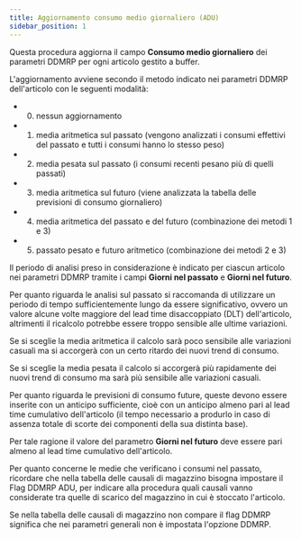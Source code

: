 ```yaml
---
title: Aggiornamento consumo medio giornaliero (ADU)
sidebar_position: 1
---
```

Questa procedura aggiorna il campo **Consumo medio giornaliero** dei parametri DDMRP per ogni articolo gestito a buffer.

L'aggiornamento avviene secondo il metodo indicato nei parametri DDMRP dell'articolo con le seguenti modalità:


  - 0) nessun aggiornamento
  - 1) media aritmetica sul passato (vengono analizzati i consumi effettivi del passato e tutti i consumi hanno lo stesso peso)
  - 2) media pesata sul passato (i consumi recenti pesano più di quelli passati)
  - 3) media aritmetica sul futuro (viene analizzata la tabella delle previsioni di consumo giornaliero)
  - 4) media aritmetica del passato e del futuro (combinazione dei metodi 1 e 3)
  - 5) passato pesato e futuro aritmetico (combinazione dei metodi 2 e 3)

Il periodo di analisi preso in considerazione è indicato per ciascun articolo nei parametri DDMRP tramite i campi **Giorni nel passato** e **Giorni nel futuro**.

Per quanto riguarda le analisi sul passato si raccomanda di utilizzare un periodo di tempo sufficientemente lungo da essere significativo, ovvero un valore alcune volte maggiore del lead time disaccoppiato (DLT) dell'articolo, altrimenti il ricalcolo potrebbe essere troppo sensible alle ultime variazioni.

Se si sceglie la media aritmetica il calcolo sarà poco sensibile alle variazioni casuali ma si accorgerà con un certo ritardo dei nuovi trend di consumo.

Se si sceglie la media pesata il calcolo si accorgerà più rapidamente dei nuovi trend di consumo ma sarà più sensibile alle variazioni casuali.

Per quanto riguarda le previsioni di consumo future, queste devono essere inserite con un anticipo sufficiente, cioè con un anticipo almeno pari al lead time cumulativo dell'articolo (il tempo necessario a produrlo in caso di assenza totale di scorte dei componenti della sua distinta base).

Per tale ragione il valore del parametro **Giorni nel futuro** deve essere pari almeno al lead time cumulativo dell'articolo.

Per quanto concerne le medie che verificano i consumi nel passato, ricordare che nella tabella delle causali di magazzino bisogna impostare il Flag DDMRP ADU, per indicare alla procedura quali causali vanno considerate tra quelle di scarico del magazzino in cui è stoccato l'articolo.

Se nella tabella delle causali di magazzino non compare il flag DDMRP significa che nei parametri generali non è impostata l'opzione DDMRP.



